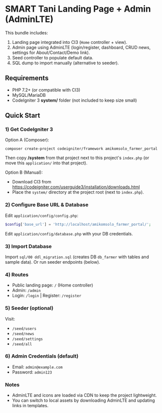
# SMART Tani Landing Page + Admin (AdminLTE)

This bundle includes:
1) Landing page integrated into CI3 (`Home` controller + view).
2) Admin page using AdminLTE (login/register, dashboard, CRUD news, settings for About/Contact/Demo link).
3) Seed controller to populate default data.
4) SQL dump to import manually (alternative to seeder).

## Requirements
- PHP 7.2+ (or compatible with CI3)
- MySQL/MariaDB
- CodeIgniter 3 **system/** folder (not included to keep size small)

## Quick Start

### 1) Get CodeIgniter 3
Option A (Composer):
```
composer create-project codeigniter/framework amikomsolo_farmer_portal
```
Then copy **/system** from that project next to this project's `index.php` (or move this `application/` into that project).

Option B (Manual):
- Download CI3 from https://codeigniter.com/userguide3/installation/downloads.html
- Place the `system/` directory at the project root (next to `index.php`).

### 2) Configure Base URL & Database
Edit `application/config/config.php`:
```php
$config['base_url'] = 'http://localhost/amikomsolo_farmer_portal/';
```
Edit `application/config/database.php` with your DB credentials.

### 3) Import Database
Import `sql/00 ddl_migration.sql` (creates DB `db_farmer` with tables and sample data).
Or run seeder endpoints (below).

### 4) Routes
- Public landing page: `/` (Home controller)
- Admin: `/admin`
- Login: `/login` | Register: `/register`

### 5) Seeder (optional)
Visit:
- `/seed/users`
- `/seed/news`
- `/seed/settings`
- `/seed/all`

### 6) Admin Credentials (default)
- Email: `admin@example.com`
- Password: `admin123`

### Notes
- AdminLTE and icons are loaded via CDN to keep the project lightweight.
- You can switch to local assets by downloading AdminLTE and updating links in templates.
